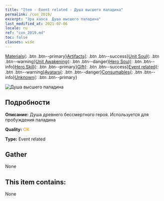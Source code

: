 ```yaml
---
title: "Item - Event related - Душа высшего паладина"
permalink: /con_2019/
excerpt: "Эра хаоса  Душа высшего паладина"
last_modified_at: 2021-07-06
locale: ru
ref: "con_2019.md"
toc: false
classes: wide
---
```

 [Materials](/ItemsRU/){: .btn .btn--primary}[Artifacts](/ItemsRU/Artifacts/){: .btn .btn--success}[Unit Soul](/ItemsRU/UnitSoul/){: .btn .btn--warning}[Unit Awakening](/ItemsRU/UnitAwakening/){: .btn .btn--danger}[Hero Soul](/ItemsRU/HeroSoul/){: .btn .btn--info}[Hero Skill](/ItemsRU/HeroSkill/){: .btn .btn--primary}[Gift](/ItemsRU/Gift/){: .btn .btn--success}[Event related](/ItemsRU/Events/){: .btn .btn--warning}[Avatars](/ItemsRU/Avatars/){: .btn .btn--danger}[Consumables](/ItemsRU/Consumables/){: .btn .btn--info}[Unknown](/ItemsRU/Unknown/){: .btn .btn--primary}

 ![Душа высшего паладина](/images/t/juexing_108.png)

## Подробности
 **Описание:** Душа древнего бессмертного героя. Используется для пробуждения паладина

 **Quality:** <span style="color: #FF8C00">OK</span>

 **Type:** Event related

## Gather

  None

## This item contains:

  None

